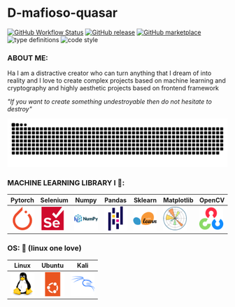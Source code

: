 # D-mafioso-quasar

[![GitHub Workflow Status](https://img.shields.io/github/actions/workflow/status/platane/platane/main.yml?label=action&style=flat-square)](https://github.com/Platane/Platane/actions/workflows/main.yml)
[![GitHub release](https://img.shields.io/github/release/platane/snk.svg?style=flat-square)](https://github.com/platane/snk/releases/latest)
[![GitHub marketplace](https://img.shields.io/badge/marketplace-snake-blue?logo=github&style=flat-square)](https://github.com/marketplace/actions/generate-snake-game-from-github-contribution-grid)
![type definitions](https://img.shields.io/npm/types/typescript?style=flat-square)
![code style](https://img.shields.io/badge/code_style-prettier-ff69b4.svg?style=flat-square)

### ABOUT ME:
Ha I am a distractive creator who can turn anything that I dream of into reality and I love to create complex projects based on machine learning and cryptography and highly aesthetic projects based on frontend framework 

  *"If you want to create something undestroyable then do not hesitate to destroy"*

<picture>
  <source
    media="(prefers-color-scheme: dark)"
    srcset="https://raw.githubusercontent.com/platane/snk/output/github-contribution-grid-snake-dark.svg"
  />
  <source
    media="(prefers-color-scheme: light)"
    srcset="https://raw.githubusercontent.com/platane/snk/output/github-contribution-grid-snake.svg"
  />
  <img
    alt="github contribution grid snake animation"
    src="https://raw.githubusercontent.com/platane/snk/output/github-contribution-grid-snake.svg"
  />
</picture>

### MACHINE LEARNING LIBRARY I 🖤:

| Pytorch | Selenium | Numpy | Pandas | Sklearn | Matplotlib | OpenCV |
|----------|----------|----------|----------|----------|----------|----------|
|  <img src="https://github.com/devicons/devicon/blob/master/icons/pytorch/pytorch-original.svg" title="Pytorch"  alt="Pytorch" width="55" height="55"/>|  <img src="https://github.com/devicons/devicon/blob/master/icons/selenium/selenium-original.svg" title="Selenium"  alt="Selenium" width="55" height="55"/>|  <img src="https://github.com/devicons/devicon/blob/master/icons/numpy/numpy-original-wordmark.svg" title="Numpy" alt="Numpy" width="55" height="55"/>|  <img src="https://github.com/devicons/devicon/blob/master/icons/pandas/pandas-original.svg" title="Pandas" alt="Pandas" width="55" height="55"/>|  <img src="https://github.com/devicons/devicon/blob/master/icons/scikitlearn/scikitlearn-original.svg" title="sklearn" alt="sklearn" width="55" height="55"/>|  <img src="https://github.com/devicons/devicon/blob/master/icons/matplotlib/matplotlib-original.svg" title="mpl" alt="mpl" width="55" height="55"/>| <img src="https://github.com/devicons/devicon/blob/master/icons/opencv/opencv-original.svg" title="mpl" alt="mpl" width="55" height="55"/>|

### OS: 🤍 (linux one love)

| Linux | Ubuntu | Kali |
|----------|----------|----------|
| <img src="https://github.com/devicons/devicon/blob/master/icons/linux/linux-original.svg" title="Linux" alt="Linux" width="55" height="55"/> | <img src="https://github.com/devicons/devicon/blob/master/icons/ubuntu/ubuntu-original.svg" title="Ubuntu" alt="Ubuntu" width="55" height="55"/> | <img src="https://github.com/canaleal/devicon/blob/new-icon-kali-linux/icons/kalilinux/kalilinux-original-wordmark.svg" title="Linux" alt="Linux" width="55" height="55"/> |
